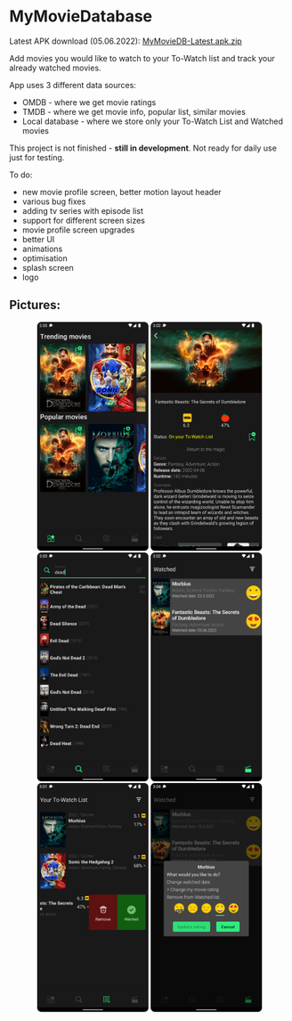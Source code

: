 # MyMovieDatabase
Latest APK download (05.06.2022): [MyMovieDB-Latest.apk.zip](https://github.com/sladictilen/MyMovieDatabase/files/8840563/MyMovieDB-Latest.apk.zip)




Add movies you would like to watch to your To-Watch list and track your already watched movies. 

App uses 3 different data sources:
- OMDB - where we get movie ratings
- TMDB - where we get movie info, popular list, similar movies
- Local database - where we store only your To-Watch List and Watched movies

This project is not finished - **still in development**. Not ready for daily use just for testing.

To do:
- new movie profile screen, better motion layout header
- various bug fixes
- adding tv series with episode list 
- support for different screen sizes
- movie profile screen upgrades
- better UI
- animations
- optimisation
- splash screen
- logo

## Pictures:

<p align="center">
  <img src="/screenshots/Discover-screen.png" width="200">
  <img src="/screenshots/Movie-profile.screen.png" width="200">
  <img src="/screenshots/Search-screen.png" width="200">
  <img src="/screenshots/Watched-screen.png" width="200">
  <img src="/screenshots/Watchlist-screen.png" width="200">
  <img src="/screenshots/edit-watched-screen.png" width="200">
</p>

